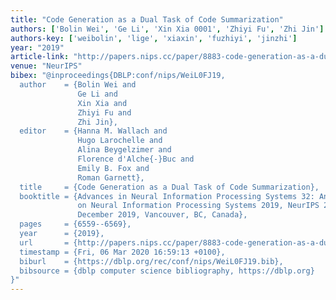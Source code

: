 ```yaml
---
title: "Code Generation as a Dual Task of Code Summarization"
authors: ['Bolin Wei', 'Ge Li', 'Xin Xia 0001', 'Zhiyi Fu', 'Zhi Jin']
authors-key: ['weibolin', 'lige', 'xiaxin', 'fuzhiyi', 'jinzhi']
year: "2019"
article-link: "http://papers.nips.cc/paper/8883-code-generation-as-a-dual-task-of-code-summarization"
venue: "NeurIPS"
bibex: "@inproceedings{DBLP:conf/nips/WeiL0FJ19,
  author    = {Bolin Wei and
               Ge Li and
               Xin Xia and
               Zhiyi Fu and
               Zhi Jin},
  editor    = {Hanna M. Wallach and
               Hugo Larochelle and
               Alina Beygelzimer and
               Florence d'Alche{-}Buc and
               Emily B. Fox and
               Roman Garnett},
  title     = {Code Generation as a Dual Task of Code Summarization},
  booktitle = {Advances in Neural Information Processing Systems 32: Annual Conference
               on Neural Information Processing Systems 2019, NeurIPS 2019, 8-14
               December 2019, Vancouver, BC, Canada},
  pages     = {6559--6569},
  year      = {2019},
  url       = {http://papers.nips.cc/paper/8883-code-generation-as-a-dual-task-of-code-summarization},
  timestamp = {Fri, 06 Mar 2020 16:59:13 +0100},
  biburl    = {https://dblp.org/rec/conf/nips/WeiL0FJ19.bib},
  bibsource = {dblp computer science bibliography, https://dblp.org}
}"
---
```

